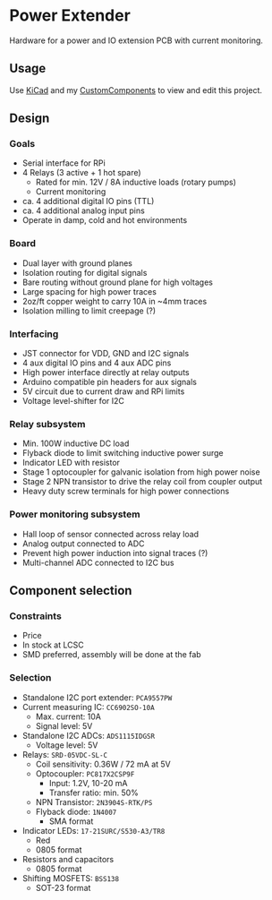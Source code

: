 # Power Extender

Hardware for a power and IO extension PCB with current monitoring.

## Usage

Use [KiCad](https://www.kicad.org/) and my [CustomComponents](https://github.com/StarGate01/KiCadLibs) to view and edit this project.


## Design

### Goals

 - Serial interface for RPi
 - 4 Relays (3 active + 1 hot spare)
   - Rated for min. 12V / 8A inductive loads (rotary pumps)
   - Current monitoring
 - ca. 4 additional digital IO pins (TTL)
 - ca. 4 additional analog input pins
 - Operate in damp, cold and hot environments

### Board

  - Dual layer with ground planes
  - Isolation routing for digital signals
  - Bare routing without ground plane for high voltages
  - Large spacing for high power traces
  - 2oz/ft copper weight to carry 10A in ~4mm traces
  - Isolation milling to limit creepage (?)

### Interfacing

  - JST connector for VDD, GND and I2C signals
  - 4 aux digital IO pins and 4 aux ADC pins
  - High power interface directly at relay outputs
  - Arduino compatible pin headers for aux signals
  - 5V circuit due to current draw and RPi limits
  - Voltage level-shifter for I2C
   
### Relay subsystem

  - Min. 100W inductive DC load
  - Flyback diode to limit switching inductive power surge
  - Indicator LED with resistor
  - Stage 1 optocoupler for galvanic isolation from high power noise
  - Stage 2 NPN transistor to drive the relay coil from coupler output
  - Heavy duty screw terminals for high power connections

### Power monitoring subsystem

  - Hall loop of sensor connected across relay load
  - Analog output connected to ADC
  - Prevent high power induction into signal traces (?)
  - Multi-channel ADC connected to I2C bus
 
 
 ## Component selection

### Constraints

  - Price
  - In stock at LCSC
  - SMD preferred, assembly will be done at the fab

### Selection

  - Standalone I2C port extender: `PCA9557PW`
  - Current measuring IC: `CC6902SO-10A`
    - Max. current: 10A
    - Signal level: 5V
  - Standalone I2C ADCs: `ADS1115IDGSR`
    - Voltage level: 5V
  - Relays: `SRD-05VDC-SL-C`
    - Coil sensitivity: 0.36W / 72 mA at 5V
    - Optocoupler: `PC817X2CSP9F`
      - Input: 1.2V, 10-20 mA
      - Transfer ratio: min. 50%
    - NPN Transistor: `2N3904S-RTK/PS`
    - Flyback diode: `1N4007`
      - SMA format
  - Indicator LEDs: `17-21SURC/S530-A3/TR8`
    - Red
    - 0805 format
  - Resistors and capacitors
    - 0805 format
  - Shifting MOSFETS: `BSS138`
    - SOT-23 format
